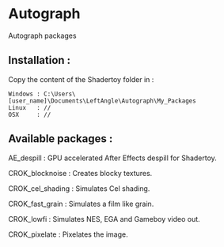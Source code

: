 # Autograph
Autograph packages

## Installation :

Copy the content of the Shadertoy folder in :

	Windows : C:\Users\[user_name]\Documents\LeftAngle\Autograph\My_Packages
	Linux   : //
	OSX     : //




## Available packages :

AE_despill : GPU accelerated After Effects despill for Shadertoy.

CROK_blocknoise : Creates blocky textures.

CROK_cel_shading : Simulates Cel shading.

CROK_fast_grain : Simulates a film like grain.

CROK_lowfi : Simulates NES, EGA and Gameboy video out.

CROK_pixelate : Pixelates the image.



